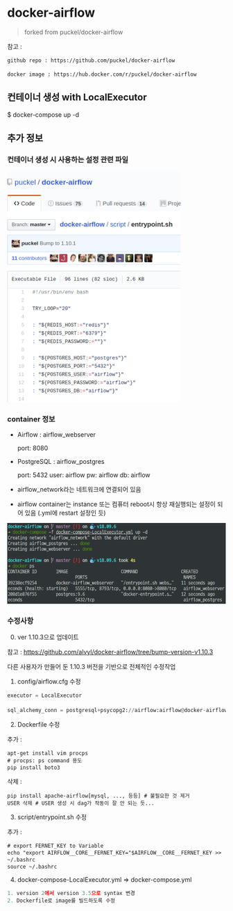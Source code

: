 # docker-airflow 

> forked from puckel/docker-airflow

참고 : 

    github repo : https://github.com/puckel/docker-airflow

    docker image : https://hub.docker.com/r/puckel/docker-airflow

## 컨테이너 생성 with LocalExecutor

$ docker-compose up -d

## 추가 정보

### 컨테이너 생성 시 사용하는 설정 관련 파일

<img src="./imgs/airflow_setting.png" width="400px" alt="airflow_setting">

### container 정보

- Airflow : airflow_webserver
  
    port: 8080
  
- PostgreSQL : airflow_postgres
  
    port: 5432 user: airflow pw: airflow db: airflow
  
- airflow_network라는 네트워크에 연결되어 있음

- airflow container는 instance 또는 컴퓨터 reboot시 항상 재실행되는 설정이 되어 있음 (.yml에 restart 설정인 듯)

<img src="./imgs/airflow_container.png" width="700px" alt="airflow_container">

### 수정사항

0. ver 1.10.3으로 업데이트

참고 : https://github.com/alvyl/docker-airflow/tree/bump-version-v1.10.3

다른 사용자가 만들어 둔 1.10.3 버전을 기반으로 전체적인 수정작업

1. config/airflow.cfg 수정

``` python
executor = LocalExecutor

sql_alchemy_conn = postgresql+psycopg2://airflow:airflow@docker-airflow_postgres_1:5432/airflow
```

2. Dockerfile 수정

추가 : 

    apt-get install vim procps 
    # procps: ps command 용도
    pip install boto3

삭제 :

    pip install apache-airflow[mysql, ..., 등등] # 불필요한 것 제거
    USER 삭제 # USER 생성 시 dag가 작동이 잘 안 되는 듯...

3. script/entrypoint.sh 수정

추가 : 

    # export FERNET_KEY to Variable
    echo "export AIRFLOW__CORE__FERNET_KEY="$AIRFLOW__CORE__FERNET_KEY >> ~/.bashrc
    source ~/.bashrc

4. docker-compose-LocalExecutor.yml => docker-compose.yml

``` python
1. version 2에서 version 3.5으로 syntax 변경
2. Dockerfile로 image를 빌드하도록 수정
```